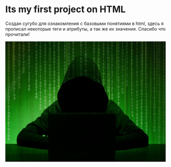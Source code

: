 # Its my first project on HTML

Создан сугубо для ознакомления с базовыми понятиями в html, здесь я прописал некоторые теги и атрибуты, а так же их значения. 
Спасибо что прочитали!

![Image text](https://github.com/Mantyk666/first-html-project/blob/master/%D1%85%D0%B0%D0%BA%D0%B5%D1%80.jpg)